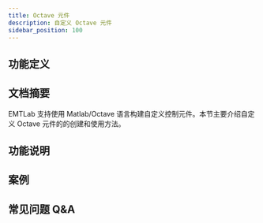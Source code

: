 ```yaml
---
title: Octave 元件
description: 自定义 Octave 元件
sidebar_position: 100
---
```


## 功能定义



## 文档摘要
EMTLab 支持使用 Matlab/Octave 语言构建自定义控制元件。本节主要介绍自定义 Octave 元件的的创建和使用方法。


## 功能说明


## 案例


## 常见问题 Q&A

